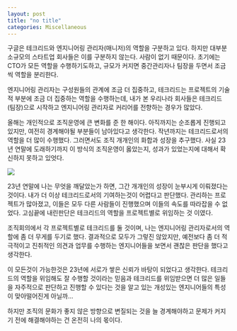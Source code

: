 ```yaml
---
layout: post
title: "no title"
categories: Miscellaneous
---
```

구글은 테크리드와 엔지니어링 관리자(매니저)의 역할을 구분하고 있다. 하지만 대부분 소규모의 스타트업 회사들은 이를 구분하지 않는다. 사람이 없기 때문이다. 초기에는 CTO가 모든 역할을 수행하기도하고, 규모가 커지면 중간관리자나 팀장을 두면서 조금씩 역할을 분리한다.

엔지니어링 관리자는 구성원들의 관계에 조금 더 집중하고, 테크리드는 프로젝트의 기술적 부분에 조금 더 집중하는 역할을 수행하는데, 내가 본 우리나라 회사들은 테크리드 (팀장)으로 시작하고 엔지니어링 관리자로 커리어를 전향하는 경우가 많았다.

올해는 개인적으로 조직운영에 큰 변화를 준 한 해이다. 아직까지는 순조롭게 진행되고 있지만, 여전히 경계해야될 부분들이 남아있다고 생각한다. 작년까지는 테크리드로서의 역할을 더 많이 수행했다. 그러면서도 조직 개개인의 화합과 성장을 추구했다. 사실 23년 연말에 도래하기까지 이 방식의 조직운영이 옳았는지, 성과가 있었는지에 대해서 확신하지 못하고 있엇다.

![](/my_thoughts/images/posts/harmonize.png)

23년 연말에 나는 무엇을 깨달았는가 하면, 그간 개개인의 성장이 눈부시게 이뤄졌다는 것이다. 내가 더 이상 테크리드로서의 기여하는것이 어렵다고 판단했다. 관리하는 프로젝트가 많아졌고, 이들은 모두 다른 사람들이 진행했으며 이들의 속도를 따라잡을 수 없었다. 고심끝에 내린판단은 테크리드의 역할을 프로젝트별로 위임하는 것 이였다.

조직회의에서 각 프로젝트별로 테크리드를 둘 것이며, 나는 엔지니어링 관리자로서의 역할에 좀 더 무게를 두기로 했다. 결과적으로 모두가 그렇진 않았지만, 예전보다 좀 더 적극적이고 진취적인 의견과 업무를 수행하는 엔지니어들을 보면서 괜찮은 판단을 했다고 생각한다.

이 모든것이 가능한것은 23년에 서로가 쌓은 신뢰가 바탕이 되었다고 생각한다. 테크리드의 역할을 위임해도 잘 수행할 것이라는 믿음과 테크리드를 위임받으면 더 많은 일들을 자주적으로 판단하고 진행할 수 있다는 것을 알고 있는 개성있는 엔지니어들의 특성이 맞아떨어진게 아닐까...

하지만 조직의 문화가 좋지 않은 방향으로 변질되는 것을 늘 경계해야하고 문제가 커지기 전에 해결해야하는 건 온전히 나의 몫이다.